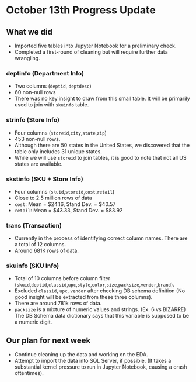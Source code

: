 # October 13th Progress Update
## What we did
- Imported five tables into Jupyter Notebook for a preliminary check.
- Completed a first-round of cleaning but will require further data wrangling.

### deptinfo (Department Info)
- Two columns (`deptid`, `deptdesc`)
- 60 non-null rows
- There was no key insight to draw from this small table. It will be primarily used to join with `skuinfo` table.

### strinfo (Store Info)
- Four columns (`storeid`,`city`,`state`,`zip`)
- 453 non-null rows.
- Although there are 50 states in the United States, we discovered that the table only includes 31 unique states.
- While we will use `storeid` to join tables, it is good to note that not all US states are available.

### skstinfo (SKU + Store Info)
- Four columns (`skuid`,`storeid`,`cost`,`retail`)
- Close to 2.5 million rows of data
- `cost`: Mean = $24.16, Stand Dev. = $40.57
- `retail`: Mean = $43.33, Stand Dev. = $83.92

### trans (Transaction)
- Currently in the process of identifying correct column names. There are a total of 12 columns.
- Around 681K rows of data.

### skuinfo (SKU Info)
- Total of 10 columns before column filter (`skuid`,`deptid`,`classid`,`upc`,`style`,`color`,`size`,`packsize`,`vendor`,`brand`).
- Excluded `classid`, `upc`, `vendor` after checking DB schema definition (No good insight will be extracted from these three columns).
- There are around 781k rows of data.
- `packsize` is a mixture of numeric values and strings. (Ex. 6 vs BIZARRE) The DB Schema data dictionary says that this variable is supposed to be a numeric digit.


## Our plan for next week
- Continue cleaning up the data and working on the EDA.
- Attempt to import the data into SQL Server, if possible. (It takes a substantial kernel pressure to run in Jupyter Notebook, causing a crash oftentimes).
